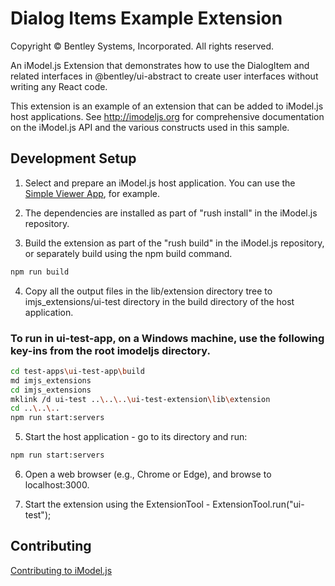 # Dialog Items Example Extension

Copyright © Bentley Systems, Incorporated. All rights reserved.

An iModel.js Extension that demonstrates how to use the DialogItem and related interfaces in @bentley/ui-abstract to create user interfaces without writing any React code.

This extension is an example of an extension that can be added to iModel.js host applications.
See http://imodeljs.org for comprehensive documentation on the iModel.js API and the various constructs used in this sample.

## Development Setup

1. Select and prepare an iModel.js host application. You can use the [Simple Viewer App](https://github.com/imodeljs/imodeljs-samples/tree/master/interactive-app/simple-viewer-app), for example.

2. The dependencies are installed as part of "rush install" in the iModel.js repository.

3. Build the extension as part of the "rush build" in the iModel.js repository, or separately build using the npm build command.

  ```sh
  npm run build
  ```

4. Copy all the output files in the lib/extension directory tree to imjs_extensions/ui-test directory in the build directory of the host application.

### To run in ui-test-app, on a Windows machine, use the following key-ins from the root imodeljs directory.

  ```sh
  cd test-apps\ui-test-app\build
  md imjs_extensions
  cd imjs_extensions
  mklink /d ui-test ..\..\..\ui-test-extension\lib\extension
  cd ..\..\..
  npm run start:servers
  ```

5. Start the host application - go to its directory and run:

  ```sh
  npm run start:servers
  ```

6. Open a web browser (e.g., Chrome or Edge), and browse to localhost:3000.

7. Start the extension using the ExtensionTool - ExtensionTool.run("ui-test");

## Contributing

[Contributing to iModel.js](https://github.com/imodeljs/imodeljs/blob/master/CONTRIBUTING.md)
